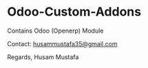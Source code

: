 # Odoo-Custom-Addons
Contains Odoo (Openerp) Module


Contact: husammustafa35@gmail.com

Regards,
Husam Mustafa
